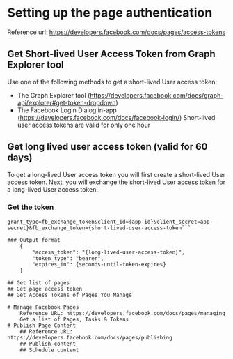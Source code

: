 # Setting up the page authentication
Reference url: https://developers.facebook.com/docs/pages/access-tokens
## Get Short-lived User Access Token from Graph Explorer tool 
Use one of the following methods to get a short-lived User access token:
* The Graph Explorer tool (https://developers.facebook.com/docs/graph-api/explorer#get-token-dropdown)
* The Facebook Login Dialog in-app (https://developers.facebook.com/docs/facebook-login/)
Short-lived user access tokens are valid for only one hour
## Get long lived user access token (valid for 60 days)
To get a long-lived User access token you will first create a short-lived User access token.
Next, you will exchange the short-lived User access token for a long-lived User access token.
### Get the token
```curl -i -X GET "https://graph.facebook.com/oauth/access_token?
grant_type=fb_exchange_token&client_id={app-id}&client_secret=app-secret}&fb_exchange_token={short-lived-user-access-token```

### Output format
    {
        "access_token": "{long-lived-user-access-token}",
        "token_type": "bearer",
        "expires_in": {seconds-until-token-expires}
    }

## Get list of pages
## Get page access token
## Get Access Tokens of Pages You Manage

# Manage Facebook Pages
    Reference URL: https://developers.facebook.com/docs/pages/managing
    Get a list of Pages, Tasks & Tokens
# Publish Page Content
    ## Reference URL: https://developers.facebook.com/docs/pages/publishing
    ## Publish content
    ## Schedule content